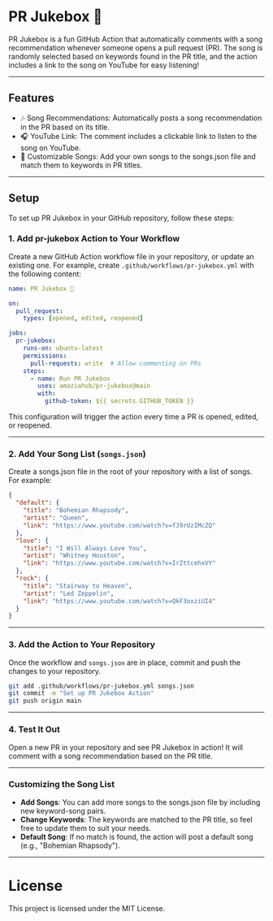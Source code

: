 # PR Jukebox 🎵
PR Jukebox is a fun GitHub Action that automatically comments with a song recommendation whenever someone opens a pull request (PR). The song is randomly selected based on keywords found in the PR title, and the action includes a link to the song on YouTube for easy listening!

--- 
## Features
* 🎶 Song Recommendations: Automatically posts a song recommendation in the PR based on its title.
* 🎧 YouTube Link: The comment includes a clickable link to listen to the song on YouTube.
* 🎤 Customizable Songs: Add your own songs to the songs.json file and match them to keywords in PR titles.

---
## Setup
To set up PR Jukebox in your GitHub repository, follow these steps:

### 1. Add pr-jukebox Action to Your Workflow
Create a new GitHub Action workflow file in your repository, or update an existing one. For example, create `.github/workflows/pr-jukebox.yml` with the following content:

```yml
name: PR Jukebox 🎵

on:
  pull_request:
    types: [opened, edited, reopened]

jobs:
  pr-jukebox:
    runs-on: ubuntu-latest
    permissions:
      pull-requests: write  # Allow commenting on PRs
    steps:
      - name: Run PR Jukebox
        uses: amaziahub/pr-jukebox@main
        with:
          github-token: ${{ secrets.GITHUB_TOKEN }}
```
This configuration will trigger the action every time a PR is opened, edited, or reopened.

---

### 2. Add Your Song List (`songs.json`)
Create a songs.json file in the root of your repository with a list of songs. For example:
```json
{
  "default": {
    "title": "Bohemian Rhapsody",
    "artist": "Queen",
    "link": "https://www.youtube.com/watch?v=fJ9rUzIMcZQ"
  },
  "love": {
    "title": "I Will Always Love You",
    "artist": "Whitney Houston",
    "link": "https://www.youtube.com/watch?v=IrZttcehxVY"
  },
  "rock": {
    "title": "Stairway to Heaven",
    "artist": "Led Zeppelin",
    "link": "https://www.youtube.com/watch?v=QkF3oxziUI4"
  }
}
```

---

### 3. Add the Action to Your Repository
Once the workflow and `songs.json` are in place, commit and push the changes to your repository.

```bash
git add .github/workflows/pr-jukebox.yml songs.json
git commit -m "Set up PR Jukebox Action"
git push origin main
```

---

### 4. Test It Out
Open a new PR in your repository and see PR Jukebox in action! It will comment with a song recommendation based on the PR title.

---

### Customizing the Song List
* **Add Songs**: You can add more songs to the songs.json file by including new keyword-song pairs.
* **Change Keywords**: The keywords are matched to the PR title, so feel free to update them to suit your needs.
* **Default Song**: If no match is found, the action will post a default song (e.g., "Bohemian Rhapsody").

---

# License
This project is licensed under the MIT License.

